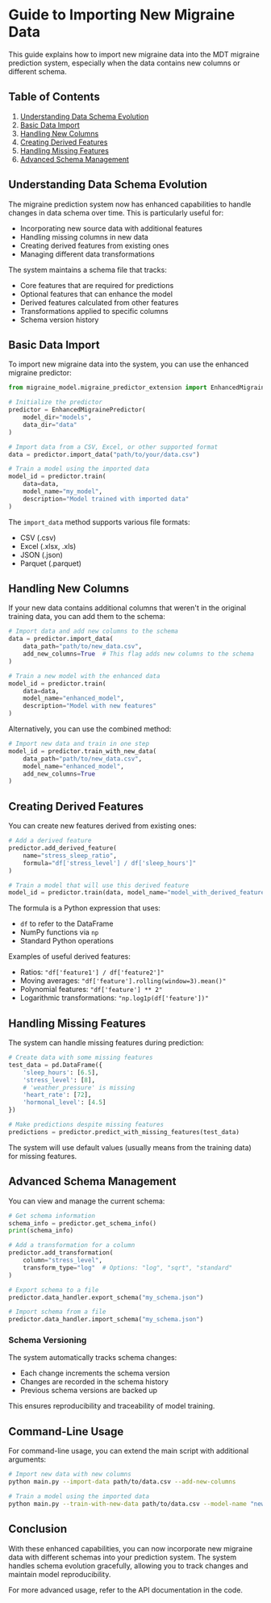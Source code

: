 # Guide to Importing New Migraine Data

This guide explains how to import new migraine data into the MDT migraine prediction system, especially when the data contains new columns or different schema.

## Table of Contents
1. [Understanding Data Schema Evolution](#understanding-data-schema-evolution)
2. [Basic Data Import](#basic-data-import)
3. [Handling New Columns](#handling-new-columns)
4. [Creating Derived Features](#creating-derived-features)
5. [Handling Missing Features](#handling-missing-features)
6. [Advanced Schema Management](#advanced-schema-management)

## Understanding Data Schema Evolution

The migraine prediction system now has enhanced capabilities to handle changes in data schema over time. This is particularly useful for:

- Incorporating new source data with additional features
- Handling missing columns in new data
- Creating derived features from existing ones
- Managing different data transformations

The system maintains a schema file that tracks:
- Core features that are required for predictions
- Optional features that can enhance the model
- Derived features calculated from other features
- Transformations applied to specific columns
- Schema version history

## Basic Data Import

To import new migraine data into the system, you can use the enhanced migraine predictor:

```python
from migraine_model.migraine_predictor_extension import EnhancedMigrainePredictor

# Initialize the predictor
predictor = EnhancedMigrainePredictor(
    model_dir="models",
    data_dir="data"
)

# Import data from a CSV, Excel, or other supported format
data = predictor.import_data("path/to/your/data.csv")

# Train a model using the imported data
model_id = predictor.train(
    data=data,
    model_name="my_model",
    description="Model trained with imported data"
)
```

The `import_data` method supports various file formats:
- CSV (.csv)
- Excel (.xlsx, .xls)
- JSON (.json)
- Parquet (.parquet)

## Handling New Columns

If your new data contains additional columns that weren't in the original training data, you can add them to the schema:

```python
# Import data and add new columns to the schema
data = predictor.import_data(
    data_path="path/to/new_data.csv",
    add_new_columns=True  # This flag adds new columns to the schema
)

# Train a new model with the enhanced data
model_id = predictor.train(
    data=data,
    model_name="enhanced_model",
    description="Model with new features"
)
```

Alternatively, you can use the combined method:

```python
# Import new data and train in one step
model_id = predictor.train_with_new_data(
    data_path="path/to/new_data.csv",
    model_name="enhanced_model",
    add_new_columns=True
)
```

## Creating Derived Features

You can create new features derived from existing ones:

```python
# Add a derived feature
predictor.add_derived_feature(
    name="stress_sleep_ratio",
    formula="df['stress_level'] / df['sleep_hours']"
)

# Train a model that will use this derived feature
model_id = predictor.train(data, model_name="model_with_derived_features")
```

The formula is a Python expression that uses:
- `df` to refer to the DataFrame
- NumPy functions via `np`
- Standard Python operations

Examples of useful derived features:
- Ratios: `"df['feature1'] / df['feature2']"`
- Moving averages: `"df['feature'].rolling(window=3).mean()"`
- Polynomial features: `"df['feature'] ** 2"`
- Logarithmic transformations: `"np.log1p(df['feature'])"`

## Handling Missing Features

The system can handle missing features during prediction:

```python
# Create data with some missing features
test_data = pd.DataFrame({
    'sleep_hours': [6.5],
    'stress_level': [8],
    # 'weather_pressure' is missing
    'heart_rate': [72],
    'hormonal_level': [4.5]
})

# Make predictions despite missing features
predictions = predictor.predict_with_missing_features(test_data)
```

The system will use default values (usually means from the training data) for missing features.

## Advanced Schema Management

You can view and manage the current schema:

```python
# Get schema information
schema_info = predictor.get_schema_info()
print(schema_info)

# Add a transformation for a column
predictor.add_transformation(
    column="stress_level",
    transform_type="log"  # Options: "log", "sqrt", "standard"
)

# Export schema to a file
predictor.data_handler.export_schema("my_schema.json")

# Import schema from a file
predictor.data_handler.import_schema("my_schema.json")
```

### Schema Versioning

The system automatically tracks schema changes:
- Each change increments the schema version
- Changes are recorded in the schema history
- Previous schema versions are backed up

This ensures reproducibility and traceability of model training.

## Command-Line Usage

For command-line usage, you can extend the main script with additional arguments:

```bash
# Import new data with new columns
python main.py --import-data path/to/data.csv --add-new-columns

# Train a model using the imported data
python main.py --train-with-new-data path/to/data.csv --model-name "new_model" --add-new-columns
```

## Conclusion

With these enhanced capabilities, you can now incorporate new migraine data with different schemas into your prediction system. The system handles schema evolution gracefully, allowing you to track changes and maintain model reproducibility.

For more advanced usage, refer to the API documentation in the code.
